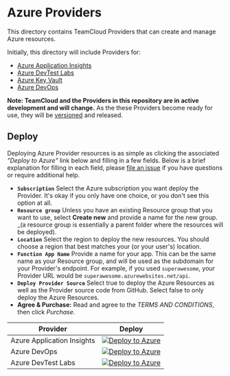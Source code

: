 # Azure Providers

This directory contains TeamCloud Providers that can create and manage Azure resources.

Initially, this directory will include Providers for:

- [Azure Application Insights](https://docs.microsoft.com/en-us/azure/azure-monitor/app/app-insights-overview)
- [Azure DevTest Labs](https://azure.microsoft.com/en-us/services/devtest-lab/)
- [Azure Key Vault](https://azure.microsoft.com/en-us/services/key-vault/)
- [Azure DevOps](https://azure.microsoft.com/en-us/services/devops/)

**Note: TeamCloud and the Providers in this repository are in active development and will change.**  As the these Providers become ready for use, they will be [versioned](https://semver.org/) and released.

## Deploy

Deploying Azure Provider resources is as simple as clicking the associated _"Deploy to Azure"_ link below and filling in a few fields.  Below is a brief explanation for filling in each field, please [file an issue](issues/new?labels=docs) if you have questions or require additional help.

- **`Subscription`** Select the Azure subscription you want deploy the Provider.  It's okay if you only have one choice, or you don't see this option at all.
- **`Resource group`** Unless you have an existing Resource group that you want to use, select __Create new__ and provide a name for the new group.  _(a resource group is essentially a parent folder where the resources will be deployed).
- **`Location`** Select the region to deploy the new resources. You should choose a region that best matches your (or your user's) location.
- **`Function App Name`** Provide a name for your app.  This can be the same name as your Resource group, and will be used as the subdomain for your Provider's endpoint.  For example, if you used `superawesome`, your Provider URL would be `superawesome.azurewebsites.net/api`.
- **`Deploy Provider Source`** Select true to deploy the Azure Resources as well as the Provider source code from GitHub.  Select false to only deploy the Azure Resources.
- **Agree & Purchase:** Read and agree to the _TERMS AND CONDITIONS_, then click _Purchase_.

| Provider                   | Deploy                                                              |
| -------------------------- | ------------------------------------------------------------------- |
| Azure Application Insights | [![Deploy to Azure][azure-deploy-button]][azure-deploy-appinsights] |
| Azure DevOps               | [![Deploy to Azure][azure-deploy-button]][azure-deploy-devops]      |
| Azure DevTest Labs         | [![Deploy to Azure][azure-deploy-button]][azure-deploy-devtestlabs] |

[azure-deploy-button]:https://azuredeploy.net/deploybutton.svg
[azure-deploy-appinsights]:https://portal.azure.com/#create/Microsoft.Template/uri/https%3A%2F%2Fraw.githubusercontent.com%2Fmicrosoft%2FTeamCloud%2DProviders%2Fmaster%2FAzure%2Fazuredeploy.appinsights.json
[azure-deploy-devops]:https://portal.azure.com/#create/Microsoft.Template/uri/https%3A%2F%2Fraw.githubusercontent.com%2Fmicrosoft%2FTeamCloud%2DProviders%2Fmaster%2FAzure%2Fazuredeploy.devops.json
[azure-deploy-devtestlabs]:https://portal.azure.com/#create/Microsoft.Template/uri/https%3A%2F%2Fraw.githubusercontent.com%2Fmicrosoft%2FTeamCloud%2DProviders%2Fmaster%2FAzure%2Fazuredeploy.devtestlabs.json

